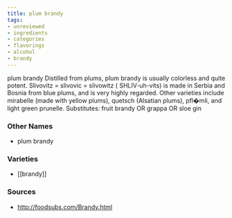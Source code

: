 ```yaml
---
title: plum brandy
tags:
- unreviewed
- ingredients
- categories
- flavorings
- alcohol
- brandy
---
```

plum brandy Distilled from plums, plum brandy is usually colorless and quite potent. Slivovitz = slivovic = slivowitz ( SHLIV-uh-vits) is made in Serbia and Bosnia from blue plums, and is very highly regarded. Other varieties include mirabelle (made with yellow plums), quetsch (Alsatian plums), pfl�mli, and light green prunelle. Substitutes: fruit brandy OR grappa OR sloe gin

### Other Names

* plum brandy

### Varieties

* [[brandy]]

### Sources
* http://foodsubs.com/Brandy.html
